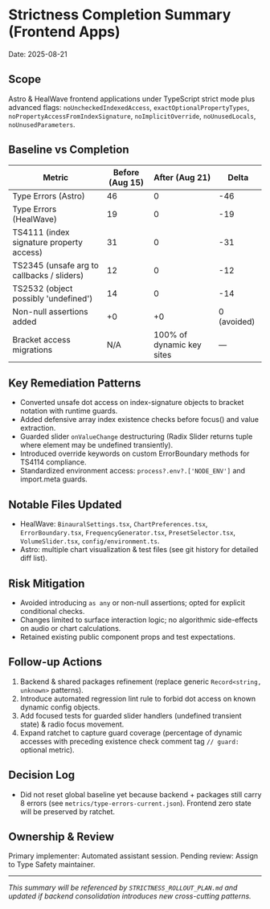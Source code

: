 # Strictness Completion Summary (Frontend Apps)

Date: 2025-08-21

## Scope

Astro & HealWave frontend applications under TypeScript strict mode plus advanced flags:
`noUncheckedIndexedAccess`, `exactOptionalPropertyTypes`, `noPropertyAccessFromIndexSignature`,
`noImplicitOverride`, `noUnusedLocals`, `noUnusedParameters`.

## Baseline vs Completion

| Metric                                     | Before (Aug 15) | After (Aug 21)            | Delta       |
| ------------------------------------------ | --------------- | ------------------------- | ----------- |
| Type Errors (Astro)                        | 46              | 0                         | -46         |
| Type Errors (HealWave)                     | 19              | 0                         | -19         |
| TS4111 (index signature property access)   | 31              | 0                         | -31         |
| TS2345 (unsafe arg to callbacks / sliders) | 12              | 0                         | -12         |
| TS2532 (object possibly 'undefined')       | 14              | 0                         | -14         |
| Non-null assertions added                  | +0              | +0                        | 0 (avoided) |
| Bracket access migrations                  | N/A             | 100% of dynamic key sites | —           |

## Key Remediation Patterns

- Converted unsafe dot access on index-signature objects to bracket notation with runtime guards.
- Added defensive array index existence checks before focus() and value extraction.
- Guarded slider `onValueChange` destructuring (Radix Slider returns tuple where element may be
  undefined transiently).
- Introduced override keywords on custom ErrorBoundary methods for TS4114 compliance.
- Standardized environment access: `process?.env?.['NODE_ENV']` and import.meta guards.

## Notable Files Updated

- HealWave: `BinauralSettings.tsx`, `ChartPreferences.tsx`, `ErrorBoundary.tsx`,
  `FrequencyGenerator.tsx`, `PresetSelector.tsx`, `VolumeSlider.tsx`, `config/environment.ts`.
- Astro: multiple chart visualization & test files (see git history for detailed diff list).

## Risk Mitigation

- Avoided introducing `as any` or non-null assertions; opted for explicit conditional checks.
- Changes limited to surface interaction logic; no algorithmic side-effects on audio or chart
  calculations.
- Retained existing public component props and test expectations.

## Follow-up Actions

1. Backend & shared packages refinement (replace generic `Record<string, unknown>` patterns).
2. Introduce automated regression lint rule to forbid dot access on known dynamic config objects.
3. Add focused tests for guarded slider handlers (undefined transient state) & radio focus movement.
4. Expand ratchet to capture guard coverage (percentage of dynamic accesses with preceding existence
   check comment tag `// guard:` optional metric).

## Decision Log

- Did not reset global baseline yet because backend + packages still carry 8 errors (see
  `metrics/type-errors-current.json`). Frontend zero state will be preserved by ratchet.

## Ownership & Review

Primary implementer: Automated assistant session. Pending review: Assign to Type Safety maintainer.

---

_This summary will be referenced by `STRICTNESS_ROLLOUT_PLAN.md` and updated if backend
consolidation introduces new cross-cutting patterns._
